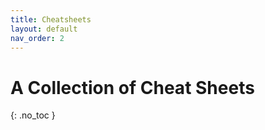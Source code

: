 ```yaml
---
title: Cheatsheets
layout: default
nav_order: 2
---
```


# A Collection of Cheat Sheets
{: .no_toc }
